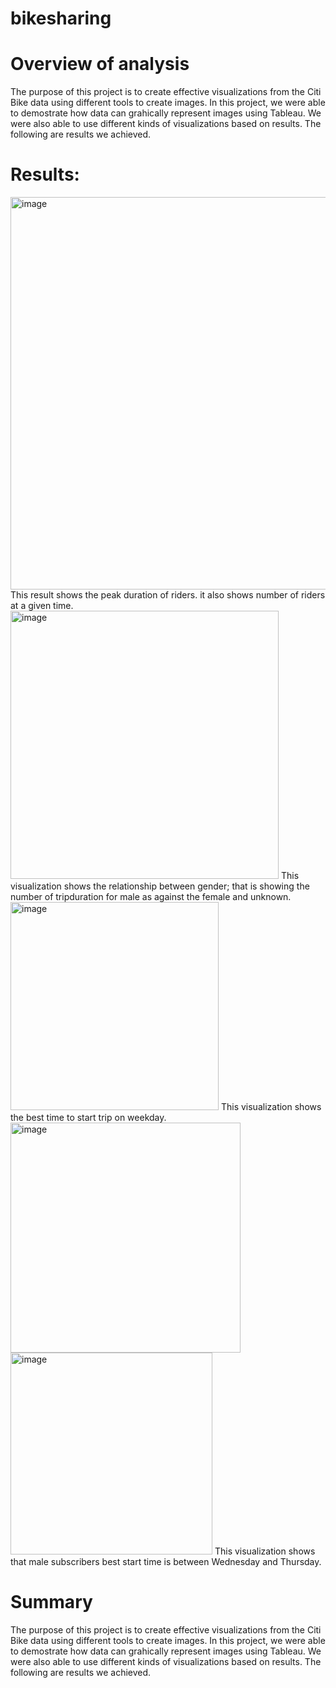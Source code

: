 # bikesharing
# Overview of analysis
The purpose of this project is to create effective visualizations from the Citi Bike data using different tools to create images. In this project, we were able to demostrate how data can grahically represent images using Tableau. We were also able to use different kinds of visualizations based on results. The following are results we achieved.

# Results:

<img width="628" alt="image" src="https://user-images.githubusercontent.com/93049677/153265816-7c4f0826-e67a-4fdc-aa1a-a4d8e77fd356.png">
This result shows the peak duration of riders. it also shows number of riders at a given time.


<img width="429" alt="image" src="https://user-images.githubusercontent.com/93049677/153268936-a4d98ce2-96ff-4dcd-8b7b-1df24d105997.png">
This visualization shows the relationship between gender; that is showing the number of tripduration for male as against the female and unknown.


<img width="333" alt="image" src="https://user-images.githubusercontent.com/93049677/153270140-e884e63b-d57a-4b6c-99f3-b18b99e31262.png">
This visualization shows the best time to start trip on weekday.


<img width="368" alt="image" src="https://user-images.githubusercontent.com/93049677/153270703-4c109d7d-0f70-4d13-a78b-9256118d6cc5.png">




<img width="323" alt="image" src="https://user-images.githubusercontent.com/93049677/153272966-f69b1335-f268-4196-8bb4-cda4b49c8352.png">
This visualization shows that male subscribers  best start time is between Wednesday and Thursday.


# Summary 
The purpose of this project is to create effective visualizations from the Citi Bike data using different tools to create images. In this project, we were able to demostrate how data can grahically represent images using Tableau. We were also able to use different kinds of visualizations based on results. The following are results we achieved. 






